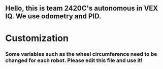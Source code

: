 ## Hello, this is team 2420C's autonomous in VEX IQ. We use odometry and PID.
# Customization
### Some variables such as the wheel circumference need to be changed for each robot. Please edit this file and use it!
